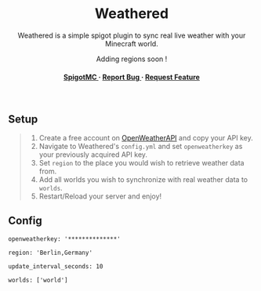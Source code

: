 <div align='center'>

<h1>Weathered</h1>
<p>Weathered is a simple spigot plugin to sync real live weather with your Minecraft world.</p>

<p>Adding regions soon !</p>

<h4> <a href="https://www.spigotmc.org/members/drvosss.996280/"> SpigotMC </a> <span> · </span> <a href="https://github.com/sieadev/weathered/issues"> Report Bug </a> <span> · </span> <a href="https://github.com/sieadev/weathered/issues"> Request Feature </a> </h4>
<br>
</div>

## Setup
> 1. Create a free account on [OpenWeatherAPI](https://openweathermap.org/) and copy your API key.
> 2. Navigate to Weathered's `config.yml` and set `openweatherkey` as your previously acquired API key.
> 3. Set `region` to the place you would wish to retrieve weather data from.
> 4. Add all worlds you wish to synchronize with real weather data to `worlds`.
> 5. Restart/Reload your server and enjoy!

## Config
```
openweatherkey: '**************'

region: 'Berlin,Germany'

update_interval_seconds: 10

worlds: ['world']
```


